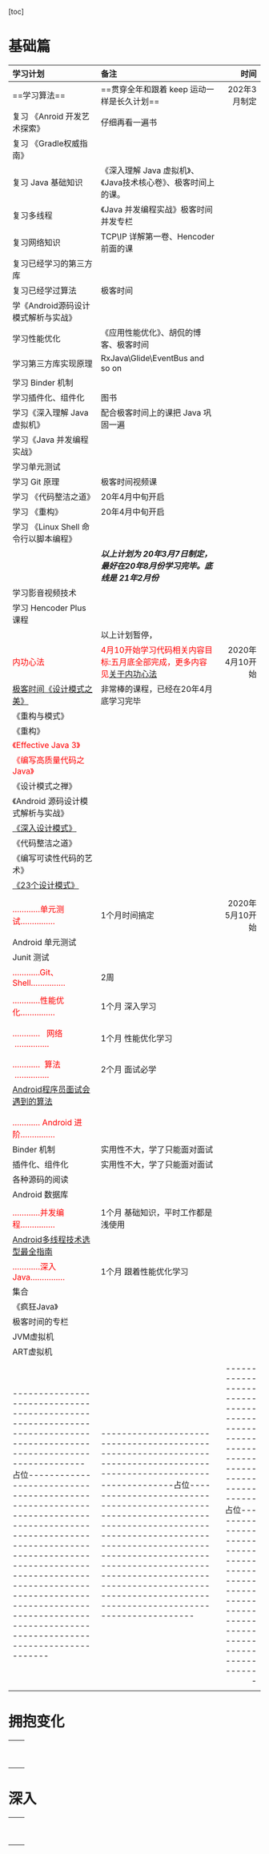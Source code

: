 [toc]



# 基础篇



| **学习计划**                                                 | **备注**                                                     |                                                     **时间** |
| :----------------------------------------------------------- | :----------------------------------------------------------- | -----------------------------------------------------------: |
| ==学习算法==                                                 | ==贯穿全年和跟着 keep 运动一样是长久计划==                   |                                                 202年3月制定 |
| 复习 《Anroid 开发艺术探索》                                 | 仔细再看一遍书                                               |                                                              |
| 复习 《Gradle权威指南》                                      |                                                              |                                                              |
| 复习 Java 基础知识                                           | 《深入理解 Java 虚拟机》、《Java技术核心卷》、极客时间上的课。 |                                                              |
| 复习多线程                                                   | 《Java 并发编程实战》极客时间并发专栏                        |                                                              |
| 复习网络知识                                                 | TCP\IP 详解第一卷、Hencoder 前面的课                         |                                                              |
| 复习已经学习的第三方库                                       |                                                              |                                                              |
| 复习已经学过算法                                             | 极客时间                                                     |                                                              |
| 学《Android源码设计模式解析与实战》                          |                                                              |                                                              |
| 学习性能优化                                                 | 《应用性能优化》、胡侃的博客、极客时间                       |                                                              |
| 学习第三方库实现原理                                         | RxJava\Glide\EventBus and so on                              |                                                              |
| 学习 Binder 机制                                             |                                                              |                                                              |
| 学习插件化、组件化                                           | 图书                                                         |                                                              |
| 学习《深入理解 Java 虚拟机》                                 | 配合极客时间上的课把 Java 巩固一遍                           |                                                              |
| 学习《Java 并发编程实战》                                    |                                                              |                                                              |
| 学习单元测试                                                 |                                                              |                                                              |
| 学习 Git 原理                                                | 极客时间视频课                                               |                                                              |
| 学习 《代码整洁之道》                                        | 20年4月中旬开启                                              |                                                              |
| 学习 《重构》                                                | 20年4月中旬开启                                              |                                                              |
| 学习 《Linux Shell 命令行以脚本编程》                        |                                                              |                                                              |
|                                                              | ***以上计划为 20年3月7日制定，最好在20年8月份学习完毕。底线是 21年2月份*** |                                                              |
| 学习影音视频技术                                             |                                                              |                                                              |
| 学习 Hencoder Plus 课程                                      |                                                              |                                                              |
|                                                              | 以上计划暂停，                                               |                                                              |
| <font color = red>内功心法</font>                            | <font color = red>4月10开始学习代码相关内容目标:五月底全部完成，更多内容见[关于内功心法](关于内功心法.md)</font> |                                              2020年4月10开始 |
| [极客时间《设计模式之美》](https://time.geekbang.org/column/article/160463) | 非常棒的课程，已经在20年4月底学习完毕                        |                                                              |
| 《重构与模式》                                               |                                                              |                                                              |
| 《重构》                                                     |                                                              |                                                              |
| <font color = red>《Effective Java 3》</font>                |                                                              |                                                              |
| <font color = red>《编写高质量代码之 Java》</font>           |                                                              |                                                              |
| 《设计模式之禅》                                             |                                                              |                                                              |
| 《Android 源码设计模式解析与实战》                           |                                                              |                                                              |
| [《深入设计模式》](https://refactoringguru.cn/design-patterns) |                                                              |                                                              |
| 《代码整洁之道》                                             |                                                              |                                                              |
| 《编写可读性代码的艺术》                                     |                                                              |                                                              |
| [《23个设计模式》](https://www.bilibili.com/video/BV1kW411P7KS) |                                                              |                                                              |
|                                                              |                                                              |                                                              |
| <font color = red>…………单元测试……………</font>                   | 1个月时间搞定                                                |                                              2020年5月10开始 |
| Android 单元测试                                             |                                                              |                                                              |
| Junit 测试                                                   |                                                              |                                                              |
| <font color = red>…………Git、Shell……………</font>                 | 2周                                                          |                                                              |
|                                                              |                                                              |                                                              |
| <font color = red>…………性能优化……………</font>                   | 1个月 深入学习                                               |                                                              |
|                                                              |                                                              |                                                              |
|                                                              |                                                              |                                                              |
| <font color = red>…………   网络  ……………</font>                  | 1个月 性能优化学习                                           |                                                              |
|                                                              |                                                              |                                                              |
|                                                              |                                                              |                                                              |
| <font color = red>…………  算法  ……………</font>                   | 2个月 面试必学                                               |                                                              |
| [Android程序员面试会遇到的算法](https://juejin.im/post/5ae95f666fb9a07a9e4d07b5) |                                                              |                                                              |
|                                                              |                                                              |                                                              |
|                                                              |                                                              |                                                              |
| <font color = red>………… Android 进阶……………</font>              |                                                              |                                                              |
| Binder 机制                                                  | 实用性不大，学了只能面对面试                                 |                                                              |
| 插件化、组件化                                               | 实用性不大，学了只能面对面试                                 |                                                              |
| 各种源码的阅读                                               |                                                              |                                                              |
| Android 数据库                                               |                                                              |                                                              |
|                                                              |                                                              |                                                              |
| <font color = red>…………并发编程……………</font>                   | 1个月 基础知识，平时工作都是浅使用                           |                                                              |
| [Android多线程技术选型最全指南](https://juejin.im/post/5d1eb4acf265da1bb003de71) |                                                              |                                                              |
| <font color = red>…………深入 Java……………</font>                  | 1个月 跟着性能优化学习                                       |                                                              |
| 集合                                                         |                                                              |                                                              |
| 《疯狂Java》                                                 |                                                              |                                                              |
| 极客时间的专栏                                               |                                                              |                                                              |
| JVM虚拟机                                                    |                                                              |                                                              |
| ART虚拟机                                                    |                                                              |                                                              |
|                                                              |                                                              |                                                              |
| -----------------------------------------------------------------------------------------------------------------------占位---------------------------------------------------------------------------------------------------------------------------------------------------------------------------------------------------------------------------------------------------------------------------------- | -----------------------------------------------------------------------------------------------------------------------占位---------------------------------------------------------------------------------------------------------------------------------------------------------------------------------------------------------------------------------------------------------------------------------- | ------------------------------------------------------------------------------------占位---------------------------------------------------------------------------------------------------- |
|                                                              |                                                              |                                                              |



# 拥抱变化

|      |      |
| ---- | ---- |
|      |      |
|      |      |
|      |      |
|      |      |
|      |      |
|      |      |
|      |      |
|      |      |
|      |      |



# 深入



|      |      |
| ---- | ---- |
|      |      |
|      |      |
|      |      |
|      |      |
|      |      |
|      |      |
|      |      |
|      |      |
|      |      |

